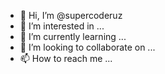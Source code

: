 - 👋 Hi, I’m @supercoderuz
- 👀 I’m interested in ...
- 🌱 I’m currently learning ...
- 💞️ I’m looking to collaborate on ...
- 📫 How to reach me ...

<!---
supercoderuz/supercoderuz is a ✨ special ✨ repository because its `README.md` (this file) appears on your GitHub profile.
You can click the Preview link to take a look at your changes.
--->
